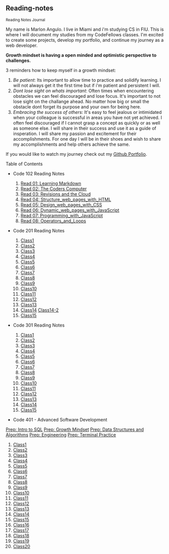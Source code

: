 ## Reading-notes
<sub>Reading Notes Journal</sub>

My name is Marlon Angulo. I live in Miami and i'm studying CS in FIU. This is where I will document my studies from my CodeFellows classes. I'm excited to create some projects, develop my portfolio, and continue my journey as a web developer.

**Growth mindset is having a open minded and optimistic perspective to challenges.**

3 reminders how to keep myself in a growth mindset:
  1. *Be patient*: Its important to allow time to practice and solidify learning. I will not always get it the first time but if i'm patient and persistent I will.
  2. *Dont lose sight on whats important*: Often times when encountering obstacles we can feel discouraged and lose focus. It's important to not lose sight on the challange ahead. No matter how big or small the obstacle dont forget its purpose and your own for being here.
  3. *Embracing the success of others*: It's easy to feel jealous or intimidated when your colleague is successful in areas you have not yet achieved. I often feel discouraged if I cannot grasp a concept as quickly or as well as someone else. I will share in their success and use it as a guide of insperation. I will share my passion and excitement for their accomplishments. For one day I will be in their shoes and wish to share my accomplishments and help others achieve the same.

If you would like to watch my journey check out my [Github Portfolio](github.com/junior033/).

Table of Contents

- Code 102 Reading Notes
  1. [Read 01: Learning Markdown](./102-notes/Read%3A01-Learning%20Markdown.md)
  2. [Read 02: The Coders Computer](./102-notes/Read%3A%2002%20-%20The%20Coder's%20Computer.md)
  3. [Read 03: Revisions and the Cloud](./102-notes/Read%3A%2003%20-%20Revisions%20and%20the%20Cloud.md)
  4. [Read 04: Structure_web_pages_with_HTML](./102-notes/Read%3A04-Structure_web_pages_with_HTML.md)
  5. [Read 05: Design_web_pages_with_CSS](./102-notes/Read%3A05-Design_web_pages_with_CSS.md)
  6. [Read 06: Dynamic_web_pages_with_JavaScript](./102-notes/Read%3A06-Dynamic_web_pages_with_JavaScript.md)
  7. [Read 07: Programming_with_JavaScript](./102-notes/Read%3A07-Programming_with_JavaScript.md)
  8. [Read 08: Operators_and_Loops](./102-notes/Read%3A08-Operators_and_Loops.md)

- Code 201 Reading Notes
  1. [Class1](./201-notes/class1.md)
  2. [Class2](./201-notes/class2.md)
  3. [Class3](./201-notes/class3.md)
  4. [Class4](./201-notes/class4.md)
  5. [Class5](./201-notes/class5.md)
  6. [Class6](./201-notes/class6.md)
  7. [Class7](./201-notes/class7.md)
  8. [Class8](./201-notes/class8.md)
  9. [Class9](./201-notes/class9.md)
  10. [Class10](./201-notes/class10.md)
  11. [Class11](./201-notes/class11.md)
  12. [Class12](./201-notes/class12.md)
  13. [Class13](./201-notes/class13.md)
  14. [Class14](./201-notes/class14.md) [Class14-2](./201-notes/class14-2.md)
  15. [Class15](./201-notes/class15.md)

- Code 301 Reading Notes
  1. [Class1](./301-notes/class1.md)
  2. [Class2](./301-notes/class2.md)
  3. [Class3](./301-notes/class3.md)
  4. [Class4](./301-notes/class4.md)
  5. [Class5](./301-notes/class5.md)
  6. [Class6](./301-notes/class6.md)
  7. [Class7](./301-notes/class7.md)
  8. [Class8](./301-notes/class8.md)
  9. [Class9](./301-notes/class9.md)
  10. [Class10](./301-notes/class10.md)
  11. [Class11](./301-notes/class11.md)
  12. [Class12](./301-notes/class12.md)
  13. [Class13](./301-notes/class13.md)
  14. [Class14](./301-notes/class14.md)
  15. [Class15](./301-notes/class15.md)

- Code 401 - Advanced Software Development

[Prep: Intro to SQL](./401-notes/sql.md)
[Prep: Growth Mindset](./401-notes/growthMindset.md)
[Prep: Data Structures and Algorithms](./401-notes/DataStructuresAndAlgorithms.md)
[Prep: Engineering](./401-notes/engineering.md)
[Prep: Terminal Practice](./401-notes/terminalPractice.md)

  1. [Class1](./401-notes/class1.md)
  2. [Class2](./401-notes/class2.md)
  3. [Class3](./401-notes/class3.md)
  4. [Class4](./401-notes/class4.md)
  5. [Class5](./401-notes/class5.md)
  6. [Class6](./401-notes/class6.md)
  7. [Class7](./401-notes/class7.md)
  8. [Class8](./401-notes/class8.md)
  9. [Class9](./401-notes/class9.md)
  10. [Class10](./401-notes/class10.md)
  11. [Class11](./401-notes/class11.md)
  12. [Class12](./401-notes/class12.md)
  13. [Class13](./401-notes/class13.md)
  14. [Class14](./401-notes/class14.md)
  15. [Class15](./401-notes/class15.md)
  16. [Class16](./401-notes/class15.md)
  17. [Class17](./401-notes/class15.md)
  18. [Class18](./401-notes/class15.md)
  19. [Class19](./401-notes/class15.md)
  20. [Class20](./401-notes/class15.md)